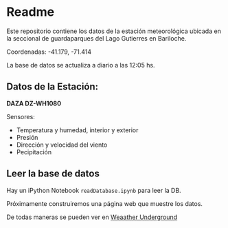 # Readme

Este repositorio contiene los datos de la estación meteorológica ubicada en la seccional de guardaparques del Lago Gutierres en Bariloche. 

Coordenadas:  -41.179, -71.414

La base de datos se actualiza a diario a las 12:05 hs.

## Datos de la Estación:

__DAZA  DZ-WH1080__

Sensores:
* Temperatura y humedad, interior y exterior
* Presión
* Dirección y velocidad del viento
* Pecipitación


## Leer la base de datos

Hay un iPython Notebook `readDatabase.ipynb` para leer la DB.

Próximamente construiremos una página web que muestre los datos.

De todas maneras se pueden ver en [Weaather Underground](https://www.wunderground.com/personal-weather-station/dashboard?ID=IBARILOC3&cm_ven=localwx_pwsdash)

